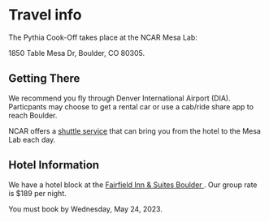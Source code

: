 # Travel info

The Pythia Cook-Off takes place at the NCAR Mesa Lab:

1850 Table Mesa Dr, Boulder, CO 80305.

## Getting There

We recommend you fly through Denver International Airport (DIA). Particpants may choose to get a rental car or use a cab/ride share app to reach Boulder.

NCAR offers a [shuttle service](https://wiki.ucar.edu/display/DIME/Visitor+Information) that can bring you from the hotel to the Mesa Lab each day.

## Hotel Information

We have a hotel block at the [Fairfield Inn & Suites Boulder ](https://www.marriott.com/event-reservations/reservation-link.mi?id=1679674312531&key=GRP&app=resvlink). Our group rate is $189 per night.

You must book by Wednesday, May 24, 2023.
